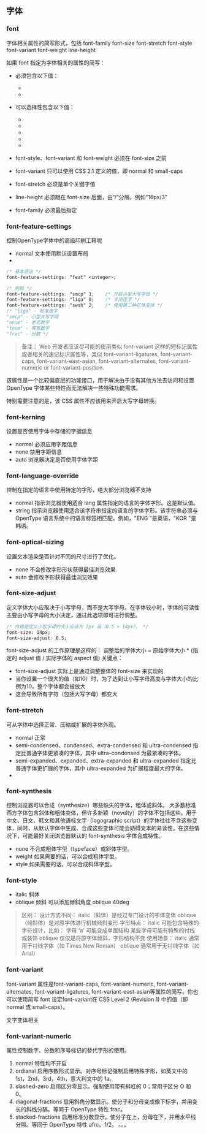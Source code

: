 ## 字体

### font
字体相关属性的简写形式，包括 font-family font-size font-stretch font-style font-variant font-weight line-height

如果 font 指定为字体相关的属性的简写：

- 必须包含以下值：
    - <font-size>
    - <font-family>
- 可以选择性包含以下值：
    - <font-style>
    - <font-variant>
    - <font-weight>
    - <font-stretch>
    - <line-height>
- font-style、font-variant 和 font-weight 必须在 font-size 之前

- font-variant 只可以使用 CSS 2.1 定义的值，即 normal 和 small-caps

- font-stretch 必须是单个关键字值

- line-height 必须跟在 font-size 后面，由“/”分隔，例如“16px/3”

- font-family 必须最后指定


### font-feature-settings
控制OpenType字体中的高级印刷工鞥呢
- normal 文本使用默认设置布局
- <feature-tag-value>

```css
/* 基本语法 */
font-feature-settings: "feat" <integer>;

/* 例如 */
font-feature-settings: "smcp" 1;    /* 开启小型大写字母 */
font-feature-settings: "liga" 0;    /* 关闭连字 */
font-feature-settings: "swsh" 2;    /* 使用第二种花体变体 */
/* "liga" - 标准连字
"smcp" - 小型大写字母
"onum" - 老式数字
"tnum" - 等宽数字
"frac" - 分数 */
```

> 备注： Web 开发者应该尽可能的使用类似 font-variant 这样的短标记属性或者相关的速记标识属性等，类似 font-variant-ligatures, font-variant-caps, font-variant-east-asian, font-variant-alternates, font-variant-numeric or font-variant-position.

该属性是一个比较偏底层的功能接口，用于解决由于没有其他方法去访问和设置 OpenType 字体某些特性而无法解决一些特殊功能需求。

特别需要注意的是，该 CSS 属性不应该用来开启大写字母转换。



### font-kerning
设置是否使用字体中存储的字据信息
- normal 必须应用字距信息
- none 禁用字距信息
- auto 浏览器决定是否使用字体字距


### font-language-override
控制在指定的语言中使用特定的字形，绝大部分浏览器不支持
- normal 指示浏览器使用适合 lang 属性指定的语言的字体字形。这是默认值。
- string 指示浏览器使用适合该字符串指定的语言的字体字形。该字符串必须与 OpenType 语言系统中的语言标签相匹配。例如，"ENG "是英语，"KOR "是韩语。

### font-optical-sizing
设置文本渲染是否针对不同的尺寸进行了优化。
- none 不会修改字形形状获得最佳浏览效果
- auto 会修改字形获得最佳浏览效果


### font-size-adjust
定义字体大小应取决于小写字母，而不是大写字母。在字体较小时，字体的可读性主要由小写字母的大小决定，通过此选项即可进行调整。
```css
/* 作用是定义小写字母的大小应该为 7px 高（0.5 × 14px）。 */
font-size: 14px;
font-size-adjust: 0.5;

```
font-size-adjust 的工作原理是这样的：
调整后的字体大小 = 原始字体大小 * (指定的 adjust 值 / 实际字体的 aspect 值)
关键点：
- font-size-adjust 实际上是通过调整整体的 font-size 来实现的
- 当你设置一个很大的值（如10）时，为了达到让小写字母高度与字体大小的比例为10，整个字体都会被放大
- 这会导致所有字符（包括大写字母）都变大

### font-stretch
可从字体中选择正常、压缩或扩展的字体外观。
- normal 正常
- semi-condensed、condensed、extra-condensed 和 ultra-condensed 指定比普通字体更紧凑的字体，其中 ultra-condensed 为最紧凑的字体。
- semi-expanded、expanded、extra-expanded 和 ultra-expanded 指定比普通字体更扩展的字体，其中 ultra-expanded 为扩展程度最大的字体。
- <percentage>

### font-synthesis
控制浏览器可以合成（synthesize）哪些缺失的字体，粗体或斜体。
大多数标准西方字体包含斜体和粗体变体，但许多新颖（novelty）的字体不包括这些。用于中文、日文、韩文和其他语标文字（logographic script）的字体往往不含这些变体，同时，从默认字体中生成、合成这些变体可能会妨碍文本的易读性。在这些情况下，可能最好关闭浏览器默认的 font-synthesis 字体合成特性。
- none 不合成粗体字型（typeface）或斜体字型。
- weight 如果需要的话，可以合成粗体字型。
- style 如果需要的话，可以合成斜体字型。

### font-style
- italic 斜体
- oblique 倾斜 可以添加倾斜角度 oblique 40deg

>区别： 设计方式不同：
italic（斜体）是经过专门设计的字体变体
oblique（倾斜体）是对原字体进行机械倾斜变形
字形特点：
italic 可能包含特殊的字符设计，比如：
字母 'a' 可能变成单层结构
某些字母可能有特殊的衬线或装饰
oblique 仅仅是将原字体倾斜，字形结构不变
使用场景：
italic 通常用于衬线字体（如 Times New Roman）
oblique 通常用于无衬线字体（如 Arial）

### font-variant
font-variant 属性是font-variant-caps, font-variant-numeric, font-variant-alternates, font-variant-ligatures, font-variant-east-asian等属性的简写。你也可以使用简写 font 设定font-variant在 CSS Level 2 (Revision 1) 中的值（即normal 或 small-caps）。

文字变体相关

### font-variant-numeric
 属性控制数字、分数和序号标记的替代字形的使用。
 1. normal 特性均不开启
 2. ordianal 启用序数形式显示。对序号标记强制启用特殊字形，如英文中的 1st，2nd，3rd，4th，意大利文中的 1a。
 3. slashed-zero 启用区分零显示。强制使用带有斜杠的 0；常用于区分 O 和 0。
 4. diagonal-fractions 启用斜角分数显示。使分子和分母变成像下标字，并用变长的斜线分隔。等同于 OpenType 特性 frac。
 5. stacked-fractions 启用标准分数显示。使分子在上，分母在下，并用水平线分隔。等同于 OpenType 特性 afrc。1/2。
 。。。

 